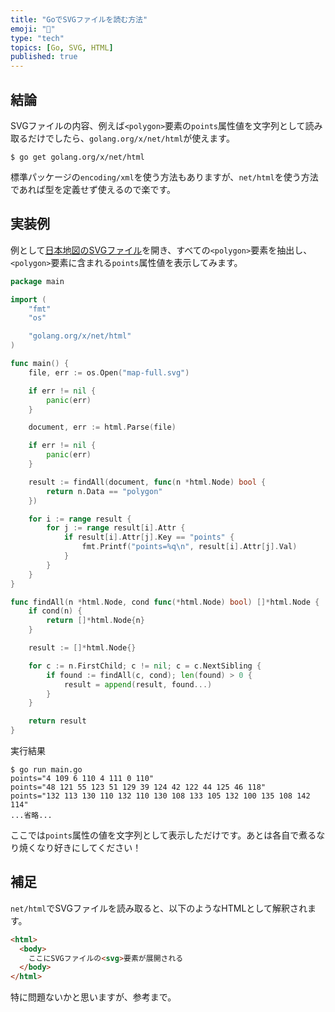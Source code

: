 ```yaml
---
title: "GoでSVGファイルを読む方法"
emoji: "🤖"
type: "tech"
topics: [Go, SVG, HTML]
published: true
---
```

## 結論

SVGファイルの内容、例えば`<polygon>`要素の`points`属性値を文字列として読み取るだけでしたら、`golang.org/x/net/html`が使えます。

```console
$ go get golang.org/x/net/html
```

標準パッケージの`encoding/xml`を使う方法もありますが、`net/html`を使う方法であれば型を定義せず使えるので楽です。

## 実装例

例として[日本地図のSVGファイル](https://github.com/geolonia/japanese-prefectures)を開き、すべての`<polygon>`要素を抽出し、`<polygon>`要素に含まれる`points`属性値を表示してみます。

```go
package main

import (
	"fmt"
	"os"

	"golang.org/x/net/html"
)

func main() {
	file, err := os.Open("map-full.svg")

	if err != nil {
		panic(err)
	}

	document, err := html.Parse(file)

	if err != nil {
		panic(err)
	}

	result := findAll(document, func(n *html.Node) bool {
		return n.Data == "polygon"
	})

	for i := range result {
		for j := range result[i].Attr {
			if result[i].Attr[j].Key == "points" {
				fmt.Printf("points=%q\n", result[i].Attr[j].Val)
			}
		}
	}
}

func findAll(n *html.Node, cond func(*html.Node) bool) []*html.Node {
	if cond(n) {
		return []*html.Node{n}
	}

	result := []*html.Node{}

	for c := n.FirstChild; c != nil; c = c.NextSibling {
		if found := findAll(c, cond); len(found) > 0 {
			result = append(result, found...)
		}
	}

	return result
}
```

実行結果

```console
$ go run main.go
points="4 109 6 110 4 111 0 110"
points="48 121 55 123 51 129 39 124 42 122 44 125 46 118"
points="132 113 130 110 132 110 130 108 133 105 132 100 135 108 142 114"
...省略...
```

ここでは`points`属性の値を文字列として表示しただけです。あとは各自で煮るなり焼くなり好きにしてください！

## 補足

`net/html`でSVGファイルを読み取ると、以下のようなHTMLとして解釈されます。

```html
<html>
  <body>
    ここにSVGファイルの<svg>要素が展開される
  </body>
</html>
```

特に問題ないかと思いますが、参考まで。
